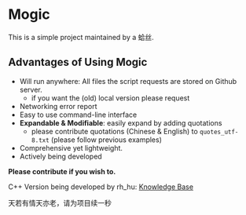 # Mogic

This is a simple project maintained by a 蛤丝.

## Advantages of Using Mogic

* Will run anywhere: All files the script requests are stored on Github server.
    * if you want the (old) local version please request
* Networking error report
* Easy to use command-line interface
* **Expandable & Modifiable**: easily expand by adding quotations
    * please contribute quotations (Chinese & English) to ```quotes_utf-8.txt``` (please follow previous examples)
* Comprehensive yet lightweight.
* Actively being developed

**Please contribute if you wish to.**

C++ Version being developed by rh_hu: [Knowledge Base](https://github.com/huyuxuab/Knowledge_base)

天若有情天亦老，请为项目续一秒
